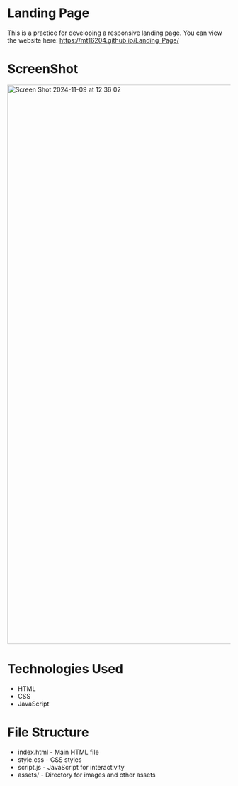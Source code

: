 # Landing Page
This is a practice for developing a responsive landing page.
You can view the website here: https://mt16204.github.io/Landing_Page/

# ScreenShot
<img width="1260" alt="Screen Shot 2024-11-09 at 12 36 02" src="https://github.com/user-attachments/assets/3d1449d7-5ec5-4f8c-8afa-10bb8d901e25">

# Technologies Used
* HTML
* CSS
* JavaScript
  
# File Structure
* index.html - Main HTML file
* style.css - CSS styles
* script.js - JavaScript for interactivity
* assets/ - Directory for images and other assets

